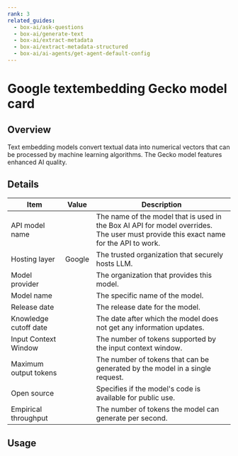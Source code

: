 ```yaml
---
rank: 3
related_guides:
  - box-ai/ask-questions
  - box-ai/generate-text
  - box-ai/extract-metadata
  - box-ai/extract-metadata-structured
  - box-ai/ai-agents/get-agent-default-config
---
```

# Google textembedding Gecko model card

## Overview

Text embedding models convert textual data into numerical vectors that can be processed by machine learning algorithms. The Gecko model features enhanced AI quality.

## Details

| Item  | Value | Description |
|-----------|----------|----------|
|API model name|| The name of the model that is used in the Box AI API for model overrides. The user must provide this exact name for the API to work. |
|Hosting layer|  Google | The trusted organization that securely hosts LLM. |
|Model provider|| The organization that provides this model. |
|Model name|| The specific name of the model. | 
|Release date| | The release date for the model.|
|Knowledge cutoff date| | The date after which the model does not get any information updates. |
|Input Context Window || The number of tokens supported by the input context window.| 
|Maximum output tokens |  |The number of tokens that can be generated by the model in a single request.| 
|Open source | | Specifies if the model's code is available for public use.
|Empirical throughput| | The number of tokens the model can generate per second.|

## Usage